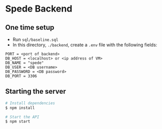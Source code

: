# Spede Backend

## One time setup

- Run `sql/baseline.sql`
- In this directory, `./backend`, create a `.env` file with the following fields:

```
PORT = <port of backend>
DB_HOST = <localhost> or <ip address of VM>
DB_NAME = "spede"
DB_USER = <DB username>
DB_PASSWORD = <DB password> 
DB_PORT = 3306
```
## Starting the server

```bash
# Install dependencies
$ npm install

# Start the API
$ npm start
```